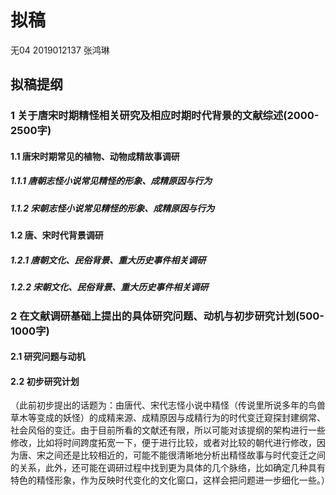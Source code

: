 # 拟稿

无04  2019012137  张鸿琳

## 拟稿提纲

### 1 关于唐宋时期精怪相关研究及相应时期时代背景的文献综述(2000-2500字)

#### 1.1 唐宋时期常见的植物、动物成精故事调研

##### 1.1.1 唐朝志怪小说常见精怪的形象、成精原因与行为



##### 1.1.2 宋朝志怪小说常见精怪的形象、成精原因与行为



#### 1.2 唐、宋时代背景调研

##### 1.2.1 唐朝文化、民俗背景、重大历史事件相关调研



##### 1.2.2 宋朝文化、民俗背景、重大历史事件相关调研



### 2  在文献调研基础上提出的具体研究问题、动机与初步研究计划(500-1000字)

#### 2.1 研究问题与动机

#### 2.2 初步研究计划



（此前初步提出的话题为：由唐代、宋代志怪小说中精怪（传说里所说多年的鸟兽草木等变成的妖怪）的成精来源、成精原因与成精行为的时代变迁窥探封建纲常、社会风俗的变迁。由于目前所看的文献还有限，所以可能对该提纲的架构进行一些修改，比如将时间跨度拓宽一下，便于进行比较，或者对比较的朝代进行修改，因为唐、宋之间还是比较相近的，可能不能很清晰地分析出精怪故事与时代变迁之间的关系，此外，还可能在调研过程中找到更为具体的几个脉络，比如确定几种具有特色的精怪形象，作为反映时代变化的文化窗口，这样会把问题进一步细化一些。）

